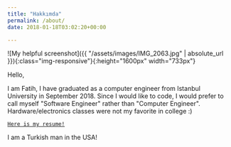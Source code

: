 ```yaml
---
title: "Hakkımda"
permalink: /about/
date: 2018-01-18T03:02:20+00:00

---
```

![My helpful screenshot]({{ "/assets/images/IMG_2063.jpg" | absolute_url }}){:class="img-responsive"}{:height="1600px" width="733px"}


Hello,

I am Fatih, I have graduated as a computer engineer from Istanbul University in September 2018. Since I would like to code, I would prefer to call myself "Software Engineer" rather than "Computer Engineer". Hardware/electronics classes were not my favorite in college :)


[`Here is my resume!`](https://drive.google.com/open?id=1EV7ZsG5Aly5-LNE4BMJVHWOzZnrWdCWX)



I am a Turkish man in the USA!
